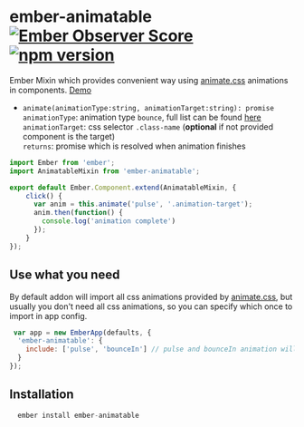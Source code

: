 # ember-animatable [![Ember Observer Score](http://emberobserver.com/badges/ember-animatable.svg)](http://emberobserver.com/addons/ember-animatable) [![npm version](https://badge.fury.io/js/ember-animatable.svg)](https://badge.fury.io/js/ember-animatable)

Ember Mixin which provides convenient way using [animate.css](https://daneden.github.io/animate.css/) animations in components. [Demo](http://animatable-demo.divshot.io)

- `animate(animationType:string, animationTarget:string): promise`  
  `animationType`: animation type `bounce`, full list can be found [here](https://github.com/daneden/animate.css#basic-usage)  
  `animationTarget`: css selector `.class-name` (**optional** if not provided component is the target)  
  `returns`: promise which is resolved when animation finishes  

```js
import Ember from 'ember';
import AnimatableMixin from 'ember-animatable';

export default Ember.Component.extend(AnimatableMixin, {
    click() {
      var anim = this.animate('pulse', '.animation-target');
      anim.then(function() {
        console.log('animation complete')
      });
    }
});
```

## Use what you need 
By default addon will import all css animations provided by [animate.css](https://daneden.github.io/animate.css/), but usually you don't need all css animations, so you can specify which once to import in app config.

```js
 var app = new EmberApp(defaults, {
  'ember-animatable': {
    include: ['pulse', 'bounceIn'] // pulse and bounceIn animation will be imported
  }
});
```

## Installation
```js
  ember install ember-animatable
```

